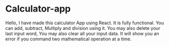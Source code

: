 # Calculator-app
 Hello, I have made this calculator App using React. It is fully functional. You can add, subtract, Multiply and division using it. You may also delete your last input word, You may also clear all your input data. It will show you an error if you command two mathematical operation at a time.
